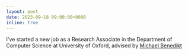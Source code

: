 ```yaml
---
layout: post
date: 2023-09-18 09:00:00+0000
inline: true
---
```


I've started a new job as a Research Associate in the Department of Computer Science at University of Oxford, advised by [Michael Benedikt](https://www.cs.ox.ac.uk/people/michael.benedikt/)
